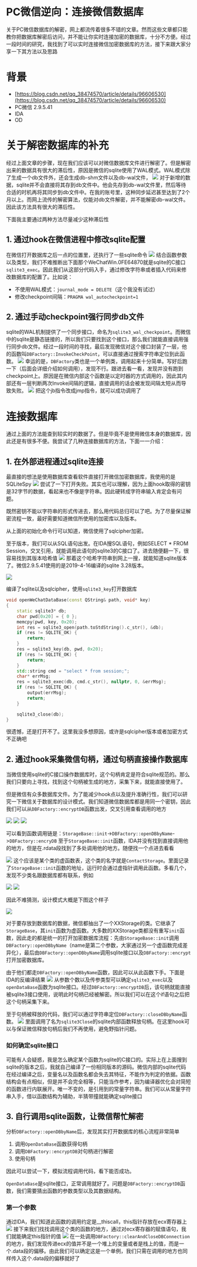 # PC微信逆向：连接微信数据库
关于PC微信数据库的解密，网上都流传着很多不错的文章。然而这些文章都只能教你把数据库解密后访问，并不能让你实时连接加密的数据库，十分不方便。经过一段时间的研究，我找到了可以实时连接微信加密数据库的方法，接下来跟大家分享一下其方法以及思路
# 背景
- [https://blog.csdn.net/qq_38474570/article/details/96606530](https://blog.csdn.net/qq_38474570/article/details/96606530)
- PC微信 2.9.5.41
- IDA
- OD 

# 关于解密数据库的补充
经过上面文章的步骤，现在我们应该可以对微信数据库文件进行解密了。但是解密出来的数据具有很大的滞后性，原因是微信的sqlite使用了WAL模式。WAL模式除了生成一个db文件外，还会生成db-shm文件以及db-wal文件，
![](1.png)
对于新增的数据，sqlite并不会直接将其存到db文件中。他会先存到db-wal文件里，然后等待合适的时机再将其同步到db文件中。在我的账号里，这种同步延迟甚至达到了2个月以上。而网上流传的解密算法，仅能对db文件解密，并不能解密db-wal文件。因此该方法具有很大的滞后性。

下面我主要通过两种方法尽量减少这种滞后性
## 1. 通过hook在微信进程中修改sqlite配置
在微信打开数据库之后一点的位置里，还执行了一些sqlite命令
![](2.png)
结合函数参数以及类型，我们不难推断出下面那个WeChatWin.0FE64870就是sqlite的C接口`sqlite3_exec`。因此我们从这部分代码入手，通过修改字符串或者插入代码来修改数据库的配置了。比如说：
- 不使用WAL模式：`journal_mode = DELETE`（这个我没有试过）
- 修改checkpoint间隔：`PRAGMA wal_autocheckpoint=1`

## 2. 通过手动checkpoint强行同步db文件
sqlite的WAL机制提供了一个同步接口，命名为`sqlite3_wal_checkpoint`。而微信中的sqlite是静态链接的，所以我们只要找到这个接口，那么我们就能直接调用强行同步db文件。经过一段时间的寻找，最后发现微信对这个接口封装了一层，他的函数叫`DBFactory::InvokeCheckPoint`，可以直接通过搜索字符串定位到此函数。
![](3.png)
幸运的是，`DBFactory`类也是一个单例类，调用起来十分简单。写好后跑一下（后面会详细介绍如何调用），发现不行。跟进去看一看，发现并没有跑到checkpoint上。原因是在微信内部这个函数是以定时器的方式调用的，因此其内部还有一层判断两次Invoke间隔的逻辑，直接调用的话会被发现间隔太短从而导致失败。
![](4.png)
把这个jb指令改成jmp指令，就可以成功调用了

# 连接数据库
通过上面的方法能查到较实时的数据了。但是毕竟不是使用微信本身的数据库，因此还是有很多不便。我尝试了几种连接数据库的方法，下面一一介绍：

## 1. 在外部进程通过sqlite连接
最直接的想法是使用数据库查看软件直接打开微信加密数据库，我使用的是SQLiteSpy
![](5.png)
尝试了一下打开失败。其实也可以理解，因为上面hook取得的密钥是32字节的数据，看起来也不像是字符串。因此硬转成字符串输入肯定会有问题。

既然密钥不能以字符串的形式传进去，那么用代码总归可以了吧。为了尽量保证解密流程一致，最好需要知道微信所使用的加密库以及版本。

从上面的初始化命令行可以知道，微信使用了sqlcipher加密。

至于版本，我们可以从SQL语句出发。在IDA搜SQL语句，例如SELECT * FROM Session，交叉引用，就能调用此语句的sqlite3的C接口了。进去随便翻一下，很容易找到其版本哈希值
![](6.png)
那着这个哈希字符串到网上一搜，就能知道sqlite版本了。微信2.9.5.41使用的是2019-4-16编译的sqlite 3.28版本。

![](16.png)

编译了sqlite以及sqlcipher，使用`sqlite3_key`打开数据库
```c++
void openWeChatDataBase(const QString& path, void* key) 
{
	static sqlite3* db;
	char pwd[0x20] = { 0 };
	memcpy(pwd, key, 0x20);
	int res = sqlite3_open(path.toStdString().c_str(), &db);
	if (res != SQLITE_OK) {
		return;
	}
	res = sqlite3_key(db, pwd, 0x20);
	if (res != SQLITE_OK) {
		return;
	}
	std::string cmd = "select * from session;";
	char* errMsg;
	res = sqlite3_exec(db, cmd.c_str(), nullptr, 0, &errMsg);
	if (res != SQLITE_OK) {
		output(errMsg);
		return;
	}

	sqlite3_close(db);
}
```
很遗憾，还是打开不了。这里我没多想原因，或许是sqlcipher版本或者加密方式不正确吧

## 2. 通过hook采集微信句柄，通过句柄直接操作数据库
当微信使用sqlite的C接口操作数据库时，这个句柄肯定是符合sqlite规范的。那么我们只要向上寻找，找到这个句柄被生成的地方，采集下来，就能直接使用了。

但是微信有众多数据库文件。为了能减少hook点以及提升准确行性，我们可以研究一下微信关于数据库的设计模式。我们知道微信数据库都是用同一个密钥，因此我们可以从`DBFactory::encryptDB`函数出发，交叉引用查看调用的地方

![](9.png)
![](10.png)
![](11.png)

可以看到函数调用链是：`StorageBase::init`->`DBFactory::openDBbyName`->`DBFactory::encryDB`
至于`StorageBase::init`函数，IDA并没有找到直接调用他的地方，但是在.rdata段找到了多处调用他的地方。随便找一个点进去看看

![](12.png)
这个应该是某个类的虚函数表，这个类的名字就是`ContactStorage`。里面记录了`StorageBase::init`函数的地址，运行时会通过虚指针调用此函数。多看几个，发现不少类名跟数据库都有联系，例如

![](13.png)
![](14.png)

因此不难猜测，设计模式大概是下图这个样子

![](15.png)


对于要存放到数据库的数据，微信都抽出了一个XXStorage的类。它继承了`StorageBase`，其`init`函数为虚函数。大多数的XXStorage类都没有重写`init`函数，因此走的都是统一的打开加密数据库流程：先由`StorageBase::init`调用`DBFactory::openDBbyName`（name是第二个参数，大家通过另一个虚函数完成差异化），最后由`DBFactory::openDBbyName`调用sqlite接口以及`DBFactory::encrypt`打开加密数据库。

由于他们都走`DBFactory::openDBbyName`函数，因此可以从此函数下手。下面是IDA的反编译结果
![](7.png)
从参数个数以及传参类型可以确定`sqlite3_exec`以及`openDataBase`函数为sqlite接口。经过`DBFactory::encryptDB`后，该句柄就能直接被sqlite3接口使用，说明此时句柄已经被解密。所以我们可以在这个if语句之后把这个句柄采集下来。

至于句柄被释放的代码，我们可以通过字符串定位`DBFactory::closeDBbyName`函数。
![](8.png)
里面调用了名为`sqlite3Close`的sqlite内部函数释放句柄。在这里hook可以与保证微信释放句柄后我们不再使用，避免野指针问题。

### 如何确定sqlite接口
可能有人会疑惑，我是怎么确定某个函数为sqlite的C接口的。实际上在上面搜到sqlite的版本之后，我就自己编译了一份相同版本的源码。微信内部的sqlite代码在经过编译之后，变量名以及函数名都会失去其特征，不能作为判定的依据。函数结构会有点相似，但是并不会完全相等，只能当作参考，因为编译器优化会对简短的函数进行内联展开。唯一不变的，是引用到的常量字符串。我们可以从常量字符串入手，借以函数结构为辅助，半猜带撞就能确定sqlite接口

## 3. 自行调用sqlite函数，让微信帮忙解密
分析`DBFactory::openDBbyName`后，发现其实打开数据库的核心流程非常简单
1. 调用`OpenDataBase`函数获得句柄
2. 调用`DBFactory::encryptDB`对句柄进行解密
3. 使用句柄  

因此可以尝试一下，模拟流程调用代码，看下能否成功。  

`OpenDataBase`是sqlite接口，正常调用就好了。问题是`DBFactory::encryptDB`函数，我们需要猜出函数的参数类型以及其数据结构。  

### 第一个参数
通过IDA，我们知道此函数的调用约定是__thiscall，this指针存放在ecx寄存器上
![](17.png)
接下来我们找找调用这个类的函数的地方，通过对ecx寄存器的赋值语句，我们就能确定this指针的值
![](18.png)
在一处调用`DBFactory::clearAndCloseDBConnection`的地方，我们发现传进ecx的值并不是一个堆上的变量或者是栈上的值，而是一个.data段的偏移。由此我们可以确定这是一个单例，我们只需在调用的地方也同样传入这个.data段的偏移就好了